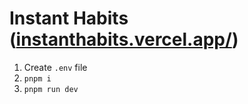 # Instant Habits ([instanthabits.vercel.app/](https://instanthabits.vercel.app/))

1. Create `.env` file
2. `pnpm i`
3. `pnpm run dev`

